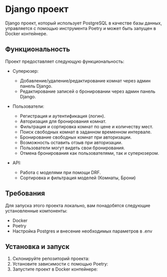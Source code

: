 # Django проект

Django проект, который использует PostgreSQL в качестве базы данных, управляется с помощью инструмента Poetry и может быть запущен в Docker контейнере.

## Функциональность

Проект предоставляет следующую функциональность:

- Суперюзер:
  - Добавление/удаление/редактирование комнат через админ панель Django.
  - Редактирование записей о бронировании через админ панель Django.

- Пользователи:
  - Регистрация и аутентификация (логин).
  - Авторизация для бронирования комнат.
  - Фильтрация и сортировка комнат по цене и количеству мест.
  - Поиск свободных комнат в заданном временном интервале.
  - Бронирование свободных комнат при авторизации.
  - Возможность оставить отзыв при авторизации.
  - Пользователи могут видеть свои бронирования.
  - Отмена бронирования как пользователями, так и суперюзером.

- API:
  - Работа с моделями при помощи DRF.
  - Сортировка и фильтрация моделей (Комнаты, Брони)

## Требования

Для запуска этого проекта локально, вам понадобятся следующие установленные компоненты:

- Docker
- Poetry
- Настройка Postgres и внесение необходимых параметров в .env

## Установка и запуск

1. Склонируйте репозиторий проекта:
2. Установите зависимости с помощью Poetry:
3. Запустите проект в Docker контейнере:
